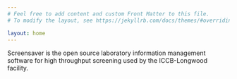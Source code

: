 ```yaml
---
# Feel free to add content and custom Front Matter to this file.
# To modify the layout, see https://jekyllrb.com/docs/themes/#overriding-theme-defaults

layout: home
---
```


Screensaver is the open source laboratory information management software for high throughput screening used by the ICCB-Longwood facility.


